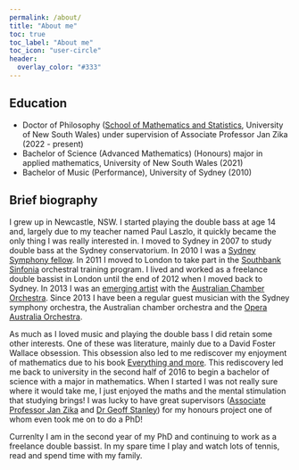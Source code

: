 ```yaml
---
permalink: /about/
title: "About me"
toc: true
toc_label: "About me"
toc_icon: "user-circle"
header:
  overlay_color: "#333"
---
```


## Education

- Doctor of Philosophy ([School of Mathematics and Statistics](https://www.unsw.edu.au/science/our-schools/maths), University of New South Wales) under supervision of Associate Professor Jan Zika (2022 - present)
- Bachelor of Science (Advanced Mathematics) (Honours) major in applied mathematics, University of New South Wales (2021)
- Bachelor of Music (Performance), University of Sydney (2010)

## Brief biography

I grew up in Newcastle, NSW.
I started playing the double bass at age 14 and, largely due to my teacher named Paul Laszlo, it quickly became the only thing I was really interested in.
I moved to Sydney in 2007 to study double bass at the Sydney conservatorium.
In 2010 I was a [Sydney Symphony fellow](https://www.sydneysymphony.com/learning/sydney-symphony-fellowship).
In 2011 I moved to London to take part in the [Southbank Sinfonia](https://www.southbanksinfonia.co.uk/) orchestral training program.
I lived and worked as a freelance double bassist in London until the end of 2012 when I moved back to Sydney.
In 2013 I was an [emerging artist](https://www.aco.com.au/learning-and-engagement/talent-development-programs/emerging-artists-program) with the [Australian Chamber Orchestra](https://www.aco.com.au/).
Since 2013 I have been a regular guest musician with the Sydney symphony orchestra, the Australian chamber orchestra and the [Opera Australia Orchestra](https://opera.org.au/).

As much as I loved music and playing the double bass I did retain some other interests.
One of these was literature, mainly due to a David Foster Wallace obsession.
This obsession also led to me rediscover my enjoyment of mathematics due to his book [Everything and more](https://en.wikipedia.org/wiki/Everything_and_More_(book)).
This rediscovery led me back to university in the second half of 2016 to begin a bachelor of science with a major in mathematics.
When I started I was not really sure where it would take me, I just enjoyed the maths and the mental stimulation that studying brings!
I was lucky to have great supervisors ([Associate Professor Jan Zika](https://sites.google.com/view/janzika/home) and [Dr Geoff Stanley](https://geoffstanley.github.io/)) for my honours project one of whom even took me on to do a PhD!

Currenlty I am in the second year of my PhD and continuing to work as a freelance double bassist.
In my spare time I play and watch lots of tennis, read and spend time with my family.
